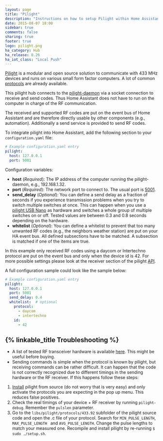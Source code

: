 ```yaml
---
layout: page
title: "Pilight"
description: "Instructions on how to setup Pilight within Home Assistant."
date: 2015-08-07 18:00
sidebar: true
comments: false
sharing: true
footer: true
logo: pilight.png
ha_category: Hub
ha_release: 0.26
ha_iot_class: "Local Push"
---
```


[Pilight](https://www.pilight.org/) is a modular and open source solution to communicate with 433 MHz devices and runs on various small form factor computers. A lot of common [protocols](https://manual.pilight.org/protocols/index.html) are already available.

This pilight hub connects to the [pilight-daemon](https://manual.pilight.org/programs/daemon.html) via a socket connection to receive and send codes. Thus Home Assistant does not have to run on the computer in charge of the RF communication. 

The received and supported RF codes are put on the event bus of Home Assistant and are therefore directly usable by other components (e.g., automation). Additionally a send service is provided to send RF codes.

To integrate pilight into Home Assistant, add the following section to your `configuration.yaml` file:

```yaml
# Example configuration.yaml entry
pilight:
  host: 127.0.0.1
  port: 5001
```

Configuration variables:

- **host** (*Required*): The IP address of the computer running the pilight-daemon, e.g., 192.168.1.32.
- **port** (*Required*): The network port to connect to. The usual port is [5001](https://manual.pilight.org/development/api.html).
- **send_delay** (*Optional*): You can define a send delay as a fraction of seconds if you experience transmission problems when you try to switch multiple switches at once. This can happen when you use a [pilight USB Nano](https://github.com/pilight/pilight-usb-nano) as hardware and switches a whole group of multiple switches on or off. Tested values are between 0.3 and 0.8 seconds depending on the hardware.
- **whitelist** (*Optional*): You can define a whitelist to prevent that too many unwanted RF codes (e.g., the neighbors weather station) are put on your HA event bus. All defined subsections have to be matched. A subsection is matched if one of the items are true.

In this example only received RF codes using a daycom or Intertechno protocol are put on the event bus and only when the device id is 42. For more possible settings please look at the receiver section of the pilight [API](https://manual.pilight.org/development/api.html).

A full configuration sample could look like the sample below:

```yaml
# Example configuration.yaml entry
pilight:
  host: 127.0.0.1
  port: 5001
  send_delay: 0.4
  whitelist:  # optional
    protocol:
      - daycom
      - intertechno
    id:
      - 42
```

## {% linkable_title Troubleshooting %}

- A list of tested RF transceiver hardware is available [here](https://manual.pilight.org/electronics/index.html). This might be useful before buying.
- Sending commands is simple when the protocol is known by pilight, but receiving commands can be rather difficult. It can happen that the code is not correctly recognized due to different timings in the sending hardware or the RF receiver. If this happens follow these steps:

1. [Install](https://manual.pilight.org/installation.html) pilight from source (do not worry that is very easy) and only activate the protocols you are expecting in the pop up menu. This reduces false positives.
2. Check the real timings of your device + RF receiver by running `pilight-debug`. Remember the `pulslen` parameter.
3. Go to the `libs/pilight/protocols/433.92` subfolder of the pilight source code and open the .c file of your protocol. Search for `MIN_PULSE_LENGTH`, `MAX_PULSE_LENGTH ` and `AVG_PULSE_LENGTH`. Change the pulse lengths to match your measured one. Recompile and install pilight by re-running `$ sudo ./setup.sh`.
